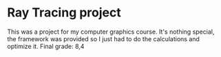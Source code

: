 # Ray Tracing project
This was a project for my computer graphics course. 
It's nothing special, the framework was provided so I just 
had to do the calculations and optimize it.
Final grade: 8,4